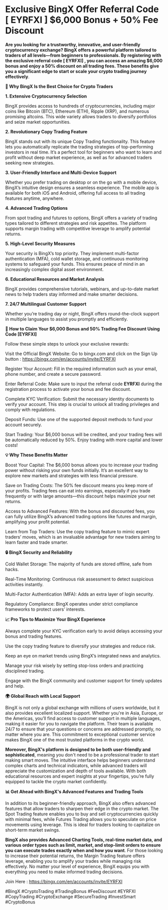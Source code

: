 #  Exclusive BingX Offer Referral Code [ EYRFXI ] $6,000 Bonus + 50% Fee Discount 

**Are you looking for a trustworthy, innovative, and user-friendly cryptocurrency exchange? BingX offers a powerful platform tailored to traders of all levels—from beginners to professionals. By registering with the exclusive referral code [ EYRFXI] , you can access an amazing $6,000 bonus and enjoy a 50% discount on all trading fees. These benefits give you a significant edge to start or scale your crypto trading journey effectively**.

**🌟 Why BingX Is the Best Choice for Crypto Traders**

**1. Extensive Cryptocurrency Selection**

BingX provides access to hundreds of cryptocurrencies, including major coins like Bitcoin (BTC), Ethereum (ETH), Ripple (XRP), and numerous promising altcoins. This wide variety allows traders to diversify portfolios and seize market opportunities.

**2. Revolutionary Copy Trading Feature**

BingX stands out with its unique Copy Trading functionality. This feature lets you automatically replicate the trading strategies of top-performing investors in real time. It’s a perfect tool for beginners who want to learn and profit without deep market experience, as well as for advanced traders seeking new strategies.

**3. User-Friendly Interface and Multi-Device Support**

Whether you prefer trading on desktop or on the go with a mobile device, BingX’s intuitive design ensures a seamless experience. The mobile app is available for both iOS and Android, offering full access to all trading features anytime, anywhere.

**4. Advanced Trading Options**

From spot trading and futures to options, BingX offers a variety of trading types tailored to different strategies and risk appetites. The platform supports margin trading with competitive leverage to amplify potential returns.

**5. High-Level Security Measures**

Your security is BingX’s top priority. They implement multi-factor authentication (MFA), cold wallet storage, and continuous monitoring systems to safeguard your funds. This ensures peace of mind in an increasingly complex digital asset environment.

**6. Educational Resources and Market Analysis**

BingX provides comprehensive tutorials, webinars, and up-to-date market news to help traders stay informed and make smarter decisions.

**7. 24/7 Multilingual Customer Support**

Whether you’re trading day or night, BingX offers round-the-clock support in multiple languages to assist you promptly and efficiently.

**🎁 How to Claim Your $6,000 Bonus and 50% Trading Fee Discount Using Code [EYRFXI]**

Follow these simple steps to unlock your exclusive rewards:

Visit the Official BingX Website: Go to bingx.com and click on the Sign Up button : https://bingx.com/en/accounts/invite/EYRFXI

Register Your Account: Fill in the required information such as your email, phone number, and create a secure password.

Enter Referral Code: Make sure to input the referral code **EYRFXI** during the registration process to activate your bonus and fee discount.

Complete KYC Verification: Submit the necessary identity documents to verify your account. This step is crucial to unlock all trading privileges and comply with regulations.

Deposit Funds: Use one of the supported deposit methods to fund your account securely.

Start Trading: Your $6,000 bonus will be credited, and your trading fees will be automatically reduced by 50%. Enjoy trading with more capital and lower costs!

**💡 Why These Benefits Matter**

Boost Your Capital: The $6,000 bonus allows you to increase your trading power without risking your own funds initially. It’s an excellent way to explore new markets and strategies with less financial pressure.

Save on Trading Costs: The 50% fee discount means you keep more of your profits. Trading fees can eat into earnings, especially if you trade frequently or with large amounts—this discount helps maximize your net returns.

Access to Advanced Features: With the bonus and discounted fees, you can fully utilize BingX’s advanced trading options like futures and margin, amplifying your profit potential.

Learn from Top Traders: Use the copy trading feature to mimic expert traders’ moves, which is an invaluable advantage for new traders aiming to learn faster and trade smarter.

**🔒 BingX Security and Reliability**

Cold Wallet Storage: The majority of funds are stored offline, safe from hacks.

Real-Time Monitoring: Continuous risk assessment to detect suspicious activities instantly.

Multi-Factor Authentication (MFA): Adds an extra layer of login security.

Regulatory Compliance: BingX operates under strict compliance frameworks to protect users’ interests.

**📈 Pro Tips to Maximize Your BingX Experience**

Always complete your KYC verification early to avoid delays accessing your bonus and trading features.

Use the copy trading feature to diversify your strategies and reduce risk.

Keep an eye on market trends using BingX’s integrated news and analytics.

Manage your risk wisely by setting stop-loss orders and practicing disciplined trading.

Engage with the BingX community and customer support for timely updates and help.

**🌍 Global Reach with Local Support**

BingX is not only a global exchange with millions of users worldwide, but it also provides excellent localized support. Whether you're in Asia, Europe, or the Americas, you’ll find access to customer support in multiple languages, making it easier for you to navigate the platform. Their team is available 24/7 to ensure that your questions or concerns are addressed promptly, no matter where you are. This commitment to exceptional customer service makes BingX one of the most trusted platforms in the crypto world.

**Moreover, BingX's platform is designed to be both user-friendly and sophisticated**, meaning you don't need to be a professional trader to start making smart moves. The intuitive interface helps beginners understand complex charts and technical indicators, while advanced traders will appreciate the customization and depth of tools available. With both educational resources and expert insights at your fingertips, you’re fully equipped to tackle the crypto market confidently.

**📊 Get Ahead with BingX's Advanced Features and Trading Tools**

In addition to its beginner-friendly approach, BingX also offers advanced features that allow traders to sharpen their edge in the crypto market. The Spot Trading feature enables you to buy and sell cryptocurrencies quickly with minimal fees, while Futures Trading allows you to speculate on price movements using leverage. This is ideal for traders looking to capitalize on short-term market swings.

**BingX also provides Advanced Charting Tools, real-time market data, and various order types such as limit, market, and stop-limit orders to ensure you can execute trades exactly when and how you want**. For those looking to increase their potential returns, the Margin Trading feature offers leverage, enabling you to amplify your trades while managing risk effectively. No matter your level of experience, BingX equips you with everything you need to make informed trading decisions.

Join Here : https://bingx.com/en/accounts/invite/EYRFXI

#BingX #CryptoTrading #TradingBonus #FeeDiscount #EYRFXI #CopyTrading #CryptoExchange #SecureTrading #InvestSmart #CryptoBonus

